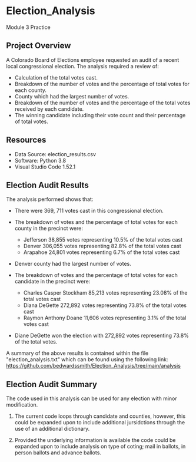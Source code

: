 # Election_Analysis
Module 3 Practice

## Project Overview
A Colorado Board of Elections employee requested an audit of a recent local congressional election.  The analysis required a review of:

* Calculation of the total votes cast.
* Breakdown of the number of votes and the percentage of total votes for each county.
* County which had the largest number of votes.
* Breakdown of the number of votes and the percentage of the total votes received by each candidate.
* The winning candidate  including their vote count and their percentage of total votes.

## Resources
* Data Source: election_results.csv
* Software: Python 3.8
* Visual Studio Code 1.52.1

## Election Audit Results
The analysis performed shows that:
* There were 369, 711 votes cast in this congressional election.

* The breakdown of votes and the percentage of total votes for each county in the precinct were:
  * Jefferson 38,855 votes representing 10.5% of the total votes cast
  * Denver 306,055 votes representing 82.8% of the total votes cast
  * Arapahoe 24,801 votes representing 6.7% of the total votes cast
  
* Denver county had the largest number of votes.

* The breakdown of votes and the percentage of total votes for each candidate in the precinct were:
  * Charles Casper Stockham 85,213 votes representing 23.08% of the total votes cast
  * Diana DeGette 272,892 votes representing 73.8% of the total votes cast
  * Raymon Anthony Doane 11,606 votes representing 3.1% of the total votes cast
  
* Diane DeGette won the election with 272,892 votes representing 73.8% of the total votes.

 A summary of the above results is contained within the file "election_analysis.txt" which can be found using the following link:
 https://github.com/bedwardssmith/Election_Analysis/tree/main/analysis
 
 ## Election Audit Summary
 The code used in this analysis can be used for any election with minor modification.  
 
 1.  The current code loops through candidate and counties, however, this could be expanded upon to include additional jursidctions through the use of an additional dictionary.
 
 2.  Provided the underlying information is available the code could be expanded upon to include analysis on type of coting; mail in ballots, in person ballots and advance ballots.
 
 
 
 
